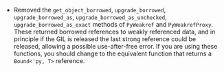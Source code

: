 * Removed the `get_object_borrowed`, `upgrade_borrowed`, `upgrade_borrowed_as`,
`upgrade_borrowed_as_unchecked`, `upgrade_borrowed_as_exact` methods of
`PyWeakref` and `PyWeakrefProxy`. These returned borrowed references to weakly
referenced data, and in principle if the GIL is released the last strong
reference could be released, allowing a possible use-after-free error. If you
are using these functions, you should change to the equivalent function that
returns a `Bound<'py, T>` reference.

